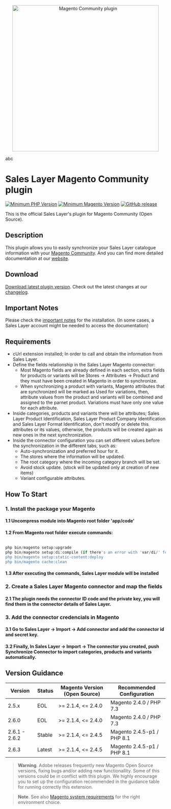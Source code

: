<a href="https://support.saleslayer.com"><p align="center"><img src="https://saleslayer.com/assets/images/logo.svg" alt="Magento Community plugin" width="460"></p></a>
abc
# Sales Layer Magento Community plugin

[![Minimum PHP Version](https://img.shields.io/badge/php-%3E%3D%207.2-8892BF.svg?style=flat-square)](https://php.net/) [![Minimum Magento Version](https://img.shields.io/badge/Magento-%3E%3D%202.4.1-AA92BF.svg?style=flat-square)](https://experienceleague.adobe.com/docs/commerce-operations/installation-guide/composer.html?lang=en) [![GitHub release](https://img.shields.io/github/v/release/saleslayer/magento-community-plugin)](https://github.com/saleslayer/magento-community-plugin)

This is the official Sales Layer's plugin for Magento Community (Open Source).

## Description

This plugin allows you to easily synchronize your Sales Layer catalogue information with your [Magento Community]. And you can find more detailed documentation at our [website].

## Download 

[Download latest plugin version][latest-release-download].
Check out the latest changes at our [changelog][changelog-md].

## Important Notes

Please check the [important notes] for the installation. (In some cases, a Sales Layer account might be needed to access the documentation)

## Requirements

* cUrl extension installed; In order to call and obtain the information from Sales Layer.
* Define the fields relationship in the Sales Layer Magento connector:
  * Most Magento fields are already defined in each section, extra fields for products or variants will be Stores -> Attributes -> Product and they must have been created in Magento in order to synchronize.
  * When synchronizing a product with variants, Magento attributes that are synchronized will be marked as Used for variations, then, attribute values from the product and variants will be combined and assigned to the parnet product. Variations must have only one value for each attribute.
* Inside categories, products and variants there will be attributes; Sales Layer Product Identification, Sales Layer Product Company Identification and Sales Layer Format Identification, don't modify or delete this attributes or its values, otherwise, the products will be created again as new ones in the next synchronization.
* Inside the connector configuration you can set different values before the synchronization in the different tabs, such as:
  * Auto-synchronization and preferred hour for it.
  * The stores where the information will be updated.
  * The root category where the incoming category branch will be set.
  * Avoid stock update. (stock will be updated only at creation of new items)
  * Variant configurable attributes.

## How To Start

### 1. Install the package your Magento 

#### 1.1 Uncompress module into Magento root folder 'app/code'

#### 1.2 From Magento root folder execute commands:

```php

php bin/magento setup:upgrade
php bin/magento setup:di:compile (if there's an error with 'var/di/' folder just delete it and execute this command again)
php bin/magento setup:static-content:deploy
php bin/magento cache:clean

```

#### 1.3 After executing the commands, Sales Layer module will be installed

### 2. Create a Sales Layer Magento connector and map the fields

#### 2.1 The plugin needs the connector ID code and the private key, you will find them in the connector details of Sales Layer.

### 3. Add the connector credencials in Magento

#### 3.1 Go to Sales Layer -> Import -> Add connector and add the connector id and secret key.
#### 3.2 Finally, In Sales Layer -> Import -> The connector you created, push Synchronize Connector to import categories, products and variants automatically.

## Version Guidance

| Version         | Status         | Magento Version (Open Source) | Recommended Configuration  |
|-----------------|----------------|-------------------------------|----------------------------|
| 2.5.x           | EOL            | >= 2.1.4, <= 2.4.0            | Magento 2.4.0 / PHP 7.3    |
| 2.6.0           | EOL            | >= 2.1.4, <= 2.4.0            | Magento 2.4.0 / PHP 7.3    |
| 2.6.1 - 2.6.2   | Stable         | >= 2.1.4, <= 2.4.5            | Magento 2.4.5-p1 / PHP 8.1 |
| 2.6.3           | Latest         | >= 2.1.4, <= 2.4.5            | Magento 2.4.5-p1 / PHP 8.1 |	

> **Warning**.
> Adobe releases frequently new Magento Open Source versions, fixing bugs and/or adding new functionallity. Some of this versions could be in conflict with this plugin. We highly encourage you to set up the configuration recommended in the guidance table for running correctly this extension.

> **Note**. 
> See also [Magento system requirements][magento-system-requirements] for the right environment choice.


[Magento Community]: https://business.adobe.com/products/magento/community.html
[website]: https://support.saleslayer.com/category/magento
[latest-release-download]: https://github.com/saleslayer/magento-community-plugin/releases/latest/download/magento-community-plugin.zip
[changelog-md]: https://github.com/saleslayer/magento-community-plugin/blob/master/CHANGELOG.md
[important notes]: https://support.saleslayer.com/magento/important-notes-about-magento-connector
[magento-system-requirements]: https://experienceleague.adobe.com/docs/commerce-operations/installation-guide/system-requirements.html
